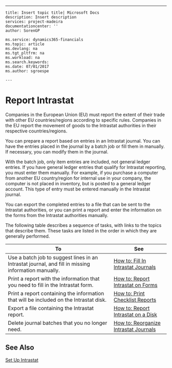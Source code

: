 ---
    title: Insert topic title| Microsoft Docs
    description: Insert description
    services: project-madeira
    documentationcenter: ''
    author: SorenGP

    ms.service: dynamics365-financials
    ms.topic: article
    ms.devlang: na
    ms.tgt_pltfrm: na
    ms.workload: na
    ms.search.keywords:
    ms.date: 07/01/2017
    ms.author: sgroespe

    ---
# Report Intrastat
Companies in the European Union \(EU\) must report the extent of their trade with other EU countries\/regions according to specific rules. Companies in the EU report the movement of goods to the Intrastat authorities in their respective countries\/regions.  
  
 You can prepare a report based on entries in an Intrastat journal. You can have the entries placed in the journal by a batch job or fill them in manually. If necessary, you can modify them in the journal.  
  
 With the batch job, only item entries are included, not general ledger entries. If you have general ledger entries that qualify for Intrastat reporting, you must enter them manually. For example, if you purchase a computer from another EU country\/region for internal use in your company, the computer is not placed in inventory, but is posted to a general ledger account. This type of entry must be entered manually in the Intrastat journal.  
  
 You can export the completed entries to a file that can be sent to the Intrastat authorities, or you can print a report and enter the information on the forms from the Intrastat authorities manually.  
  
 The following table describes a sequence of tasks, with links to the topics that describe them. These tasks are listed in the order in which they are generally performed.  
  
|**To**|**See**|  
|------------|-------------|  
|Use a batch job to suggest lines in an Intrastat journal, and fill in missing information manually.|[How to: Fill In Intrastat Journals](../FullExperience/how-to-fill-in-intrastat-journals.md)|  
|Print a report with the information that you need to fill in the Intrastat form.|[How to: Report Intrastat on Forms](../FullExperience/how-to-report-intrastat-on-forms.md)|  
|Print a report containing the information that will be included on the Intrastat disk.|[How to: Print Checklist Reports](../FullExperience/how-to-print-checklist-reports.md)|  
|Export a file containing the Intrastat report.|[How to: Report Intrastat on a Disk](../FullExperience/how-to-report-intrastat-on-a-disk.md)|  
|Delete journal batches that you no longer need.|[How to: Reorganize Intrastat Journals](../FullExperience/how-to-reorganize-intrastat-journals.md)|  
  
## See Also  
 [Set Up Intrastat](../FullExperience/set-up-intrastat.md)